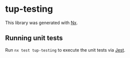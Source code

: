 # tup-testing

This library was generated with [Nx](https://nx.dev).

## Running unit tests

Run `nx test tup-testing` to execute the unit tests via [Jest](https://jestjs.io).
